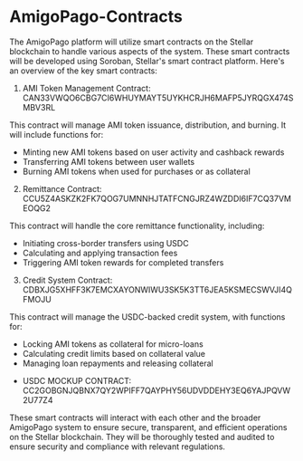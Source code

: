 # AmigoPago-Contracts

The AmigoPago platform will utilize smart contracts on the Stellar blockchain to handle various aspects of the system. These smart contracts will be developed using Soroban, Stellar's smart contract platform. Here's an overview of the key smart contracts:

1. AMI Token Management Contract: CAN33VWQO6CBG7CI6WHUYMAYT5UYKHCRJH6MAFP5JYRQGX474SMBV3RL
   
This contract will manage AMI token issuance, distribution, and burning. It will include functions for:
- Minting new AMI tokens based on user activity and cashback rewards
- Transferring AMI tokens between user wallets
- Burning AMI tokens when used for purchases or as collateral

2. Remittance Contract: CCU5Z4ASKZK2FK7QOG7UMNNHJTATFCNGJRZ4WZDDI6IF7CQ37VMEOQG2
   
This contract will handle the core remittance functionality, including:
- Initiating cross-border transfers using USDC
- Calculating and applying transaction fees
- Triggering AMI token rewards for completed transfers

3. Credit System Contract: CDBXJG5XHFF3K7EMCXAYONWIWU3SK5K3TT6JEA5KSMECSWVJI4QFMOJU
   
This contract will manage the USDC-backed credit system, with functions for:
- Locking AMI tokens as collateral for micro-loans
- Calculating credit limits based on collateral value
- Managing loan repayments and releasing collateral

* USDC MOCKUP CONTRACT: CC2GOBGNJQBNX7QY2WPIFF7QAYPHY56UDVDDEHY3EQ6YAJPQVW2U77Z4

These smart contracts will interact with each other and the broader AmigoPago system to ensure secure, transparent, and efficient operations on the Stellar blockchain. They will be thoroughly tested and audited to ensure security and compliance with relevant regulations.
